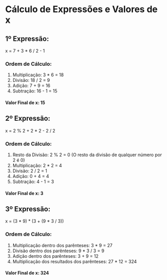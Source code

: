 # Cálculo de Expressões e Valores de x

## 1º Expressão:

x = 7 + 3 * 6 / 2 - 1

### **Ordem de Cálculo:**
 1. Multiplicação: 3 * 6 = 18
 2. Divisão: 18 / 2 = 9
 3. Adição: 7 + 9 = 16
 4. Subtração: 16 - 1 = 15

#### **Valor Final de x:** 15



## 2º Expressão:

x = 2 % 2 + 2 * 2 - 2 / 2

### **Ordem de Cálculo:**
 1. Resto da Divisão: 2 % 2 = 0 (O resto da divisão de qualquer número por 2 é 0)
 2. Multiplicação: 2 * 2 = 4
 3. Divisão: 2 / 2 = 1
 4. Adição: 0 + 4 = 4
 5. Subtração: 4 - 1 = 3

#### **Valor Final de x:** 3



## 3º Expressão:

x = (3 * 9) * (3 + (9 * 3 / 3))

### **Ordem de Cálculo:**
 1. Multiplicação dentro dos parênteses: 3 * 9 = 27
 2. Divisão dentro dos parênteses: 9 * 3 / 3 = 9
 3. Adição dentro dos parênteses: 3 + 9 = 12
 4. Multiplicação dos resultados dos parênteses: 27 * 12 = 324

#### **Valor Final de x:** 324
